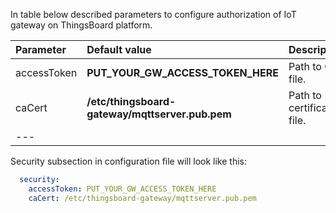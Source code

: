 In table below described parameters to configure authorization of IoT gateway on ThingsBoard platform.  

|**Parameter**|**Default value**|**Description**|
|:-|:-|-
| accessToken              | **PUT_YOUR_GW_ACCESS_TOKEN_HERE**               | Path to CA file.                                            |
| caCert                   | **/etc/thingsboard-gateway/mqttserver.pub.pem** | Path to certificate file.                                   |
|---    

Security subsection in configuration file will look like this: 

```yaml
  security:
    accessToken: PUT_YOUR_GW_ACCESS_TOKEN_HERE
    caCert: /etc/thingsboard-gateway/mqttserver.pub.pem
```
